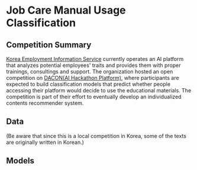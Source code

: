 # Job Care Manual Usage Classification
## Competition Summary
[Korea Employment Information Service](http://www.keis.or.kr) currently operates an AI platform that analyzes potential employees' traits and provides them with proper trainings, consultings and support. The organization hosted an open competition on [DACON(AI Hackathon Platform)](https://dacon.io/competitions/official/235863/overview/description), where participants are expected to build classification models that predict whether people accessing their platform would decide to use the educational materials. The competition is part of their effort to eventually develop an individualized contents recommender system.

## Data
(Be aware that since this is a local competition in Korea, some of the texts are originally written in Korean.)

## Models

